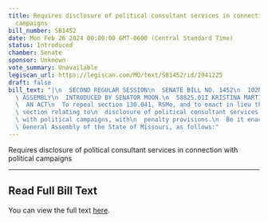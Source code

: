 ```yaml
---
title: Requires disclosure of political consultant services in connection with political
  campaigns
bill_number: SB1452
date: Mon Feb 26 2024 00:00:00 GMT-0600 (Central Standard Time)
status: Introduced
chamber: Senate
sponsor: Unknown
vote_summary: Unavailable
legiscan_url: https://legiscan.com/MO/text/SB1452/id/2941225
draft: false
bill_text: "|\n  SECOND REGULAR SESSION\n  SENATE BILL NO. 1452\n  102ND GENERA L\
  \ ASSEMBLY\n  INTRODUCED BY SENATOR MOON.\n  5882S.01I KRISTINA MARTIN, Secretary\n\
  \  AN ACT\n  To repeal section 130.041, RSMo, and to enact in lieu thereof one new\
  \ section relating to\n  disclosure of political consultant services in connection\
  \ with political campaigns, with\n  penalty provisions.\n  Be it enacted by the\
  \ General Assembly of the State of Missouri, as follows:"
---
```

Requires disclosure of political consultant services in connection with political campaigns

---

## Read Full Bill Text

You can view the full text [here](https://legiscan.com/MO/text/SB1452/id/2941225).
